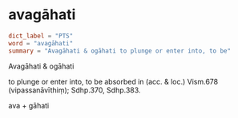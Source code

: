# avagāhati

``` toml
dict_label = "PTS"
word = "avagāhati"
summary = "Avagāhati & ogāhati to plunge or enter into, to be"
```

Avagāhati & ogāhati

to plunge or enter into, to be absorbed in (acc. & loc.) Vism.678 (vipassanāvīthiṃ); Sdhp.370, Sdhp.383.

ava \+ gāhati

